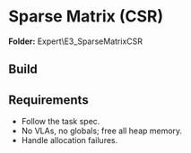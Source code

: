 ﻿# Sparse Matrix (CSR)

**Folder:** Expert\E3_SparseMatrixCSR

## Build

## Requirements
- Follow the task spec.
- No VLAs, no globals; free all heap memory.
- Handle allocation failures.
